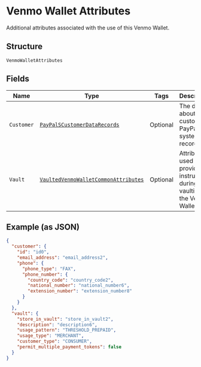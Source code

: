 
# Venmo Wallet Attributes

Additional attributes associated with the use of this Venmo Wallet.

## Structure

`VenmoWalletAttributes`

## Fields

| Name | Type | Tags | Description | Getter | Setter |
|  --- | --- | --- | --- | --- | --- |
| `Customer` | [`PayPalSCustomerDataRecords`](../../doc/models/pay-pal-s-customer-data-records.md) | Optional | The details about a customer in PayPal's system of record. | PayPalSCustomerDataRecords getCustomer() | setCustomer(PayPalSCustomerDataRecords customer) |
| `Vault` | [`VaultedVenmoWalletCommonAttributes`](../../doc/models/vaulted-venmo-wallet-common-attributes.md) | Optional | Attributes used to provide the instructions during vaulting of the Venmo Wallet. | VaultedVenmoWalletCommonAttributes getVault() | setVault(VaultedVenmoWalletCommonAttributes vault) |

## Example (as JSON)

```json
{
  "customer": {
    "id": "id0",
    "email_address": "email_address2",
    "phone": {
      "phone_type": "FAX",
      "phone_number": {
        "country_code": "country_code2",
        "national_number": "national_number6",
        "extension_number": "extension_number8"
      }
    }
  },
  "vault": {
    "store_in_vault": "store_in_vault2",
    "description": "description6",
    "usage_pattern": "THRESHOLD_PREPAID",
    "usage_type": "MERCHANT",
    "customer_type": "CONSUMER",
    "permit_multiple_payment_tokens": false
  }
}
```

